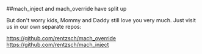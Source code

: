 ##mach_inject and mach_override have split up

But don't worry kids, Mommy and Daddy still love you very much. Just visit us in our own separate repos:

<https://github.com/rentzsch/mach_override>
<https://github.com/rentzsch/mach_inject>